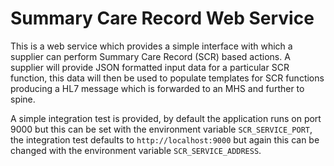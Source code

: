 # Summary Care Record Web Service
 This is a web service which provides a simple interface with which 
a supplier can perform Summary Care Record (SCR) based actions. A supplier will provide JSON formatted input data 
for a particular SCR function, this data will then be used to populate templates for SCR functions producing
 a HL7 message which is forwarded to an MHS and further to spine.
 
 A simple integration test is provided, by default the application runs on port 9000 but this can be set 
 with the environment variable `SCR_SERVICE_PORT`, the integration test defaults to `http://localhost:9000`
 but again this can be changed with the environment variable `SCR_SERVICE_ADDRESS`.